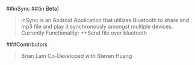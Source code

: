 ##inSync 
##(in Beta)

>inSync is an Android Application that utilizes Bluetooth to share and mp3 file and play it synchronously amongst multiple devices. 
>Currently Functionality:
++Send file over bluetooth

###Contributors
>Brian Lam
>Co-Developed with Steven Huang